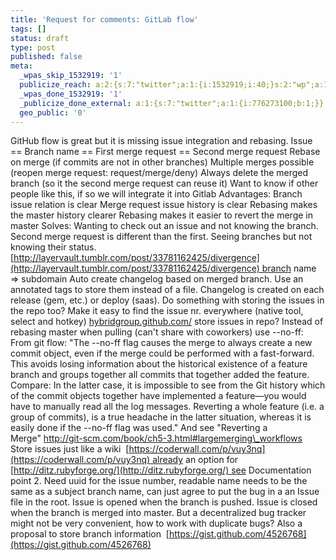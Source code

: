 ```yaml
---
title: 'Request for comments: GitLab flow'
tags: []
status: draft
type: post
published: false
meta:
  _wpas_skip_1532919: '1'
  publicize_reach: a:2:{s:7:"twitter";a:1:{i:1532919;i:40;}s:2:"wp";a:1:{i:0;i:1;}}
  _wpas_done_1532919: '1'
  _publicize_done_external: a:1:{s:7:"twitter";a:1:{i:776273100;b:1;}}
  geo_public: '0'
---
```

GitHub flow is great but it is missing issue integration and rebasing. Issue == Branch name == First merge request == Second merge request Rebase on merge (if commits are not in other branches) Multiple merges possible (reopen merge request: request/merge/deny) Always delete the merged branch (so it the second merge request can reuse it) Want to know if other people like this, if so we will integrate it into Gitlab Advantages: Branch issue relation is clear Merge request issue history is clear Rebasing makes the master history clearer Rebasing makes it easier to revert the merge in master Solves: Wanting to check out an issue and not knowing the branch. Second merge request is different than the first. Seeing branches but not knowing their status. [http://layervault.tumblr.com/post/33781162425/divergence](http://layervault.tumblr.com/post/33781162425/divergence) branch name => subdomain Auto create changelog based on merged branch. Use an annotated tags to store them instead of a file. Changelog is created on each release (gem, etc.) or deploy (saas). Do something with storing the issues in the repo too? Make it easy to find the issue nr. everywhere (native tool, select and hotkey) [hybridgroup.github.com/](http://hybridgroup.github.com/gitnesse/) store issues in repo? Instead of rebasing master when pulling (can't share with coworkers) use --no-ff: From git flow: "The --no-ff flag causes the merge to always create a new commit object, even if the merge could be performed with a fast-forward. This avoids losing information about the historical existence of a feature branch and groups together all commits that together added the feature. Compare: In the latter case, it is impossible to see from the Git history which of the commit objects together have implemented a feature—you would have to manually read all the log messages. Reverting a whole feature (i.e. a group of commits), is a true headache in the latter situation, whereas it is easily done if the --no-ff flag was used." And see "Reverting a Merge" http://git-scm.com/book/ch5-3.html#largemerging\_workflows Store issues just like a wiki  [https://coderwall.com/p/vuy3nq](https://coderwall.com/p/vuy3nq) already an option for  [http://ditz.rubyforge.org/](http://ditz.rubyforge.org/) see Documentation point 2. Need uuid for the issue number, readable name needs to be the same as a subject branch name, can just agree to put the bug in a an Issue file in the root. Issue is opened when the branch is pushed. Issue is closed when the branch is merged into master. But a decentralized bug tracker might not be very convenient, how to work with duplicate bugs? Also a proposal to store branch information  [https://gist.github.com/4526768](https://gist.github.com/4526768)